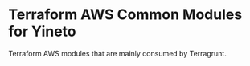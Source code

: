 # Terraform AWS Common Modules for Yineto
Terraform AWS modules that are mainly consumed by Terragrunt.